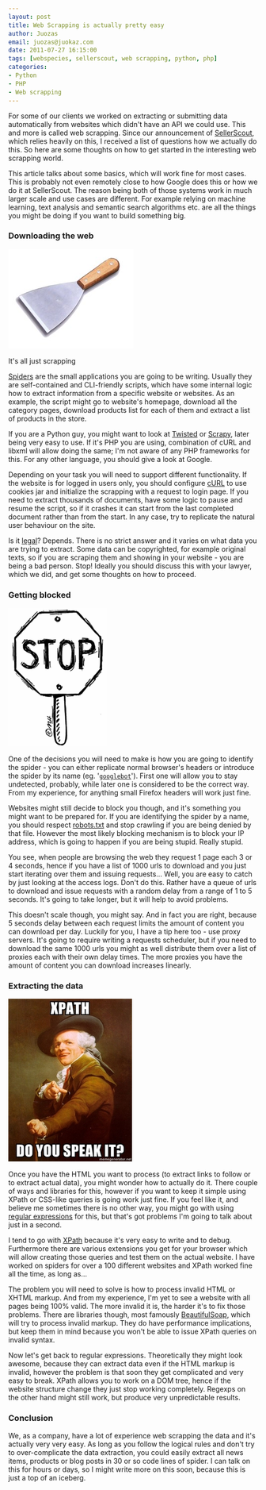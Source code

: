 ```yaml
---
layout: post
title: Web Scrapping is actually pretty easy
author: Juozas
email: juozas@juokaz.com
date: 2011-07-27 16:15:00
tags: [webspecies, sellerscout, web scrapping, python, php]
categories:
- Python
- PHP
- Web scrapping
---
```


For some of our clients we worked on extracting or submitting data automatically from websites which didn't have an API we could use. This and more is called web scrapping. Since our announcement of [SellerScout](http://sellerscout.co.uk/), which relies heavily on this, I received a list of questions how we actually do this. So here are some thoughts on how to get started in the interesting web scrapping world.

<!--more-->

This article talks about some basics, which will work fine for most cases. This is probably not even remotely close to how Google does this or how we do it at SellerScout. The reason being both of those systems work in much larger scale and use cases are different. For example relying on machine learning, text analysis and semantic search algorithms etc. are all the things you might be doing if you want to build something big.

### Downloading the web

<div class="alignright" ><img src="/media/scraper.jpg" alt="Scraper" class="noborder"><p class="wp-caption-text">It's all just scrapping</p></div>

[Spiders](http://en.wikipedia.org/wiki/Web_crawler) are the small applications you are going to be writing. Usually they are self-contained and CLI-friendly scripts, which have some internal logic how to extract information from a specific website or websites. As an example, the script might go to website's homepage, download all the category pages, download products list for each of them and extract a list of products in the store.

If you are a Python guy, you might want to look at [Twisted](http://twistedmatrix.com/trac/) or [Scrapy](http://scrapy.org/), later being very easy to use. If it's PHP you are using, combination of cURL and libxml will allow doing the same; I'm not aware of any PHP frameworks for this. For any other language, you should give a look at Google. 

Depending on your task you will need to support different functionality. If the website is for logged in users only, you should configure [cURL](http://php.net/manual/en/book.curl.php) to use cookies jar and initialize the scrapping with a request to login page. If you need to extract thousands of documents, have some logic to pause and resume the script, so if it crashes it can start from the last completed document rather than from the start. In any case, try to replicate the natural user behaviour on the site.

Is it [legal](http://en.wikipedia.org/wiki/Web_scraping#Legal_issues)? Depends. There is no strict answer and it varies on what data you are trying to extract. Some data can be copyrighted, for example original texts, so if you are scraping them and showing in your website - you are being a bad person. Stop! Ideally you should discuss this with your lawyer, which we did, and get some thoughts on how to proceed. 

### Getting blocked

<div class="alignleft" ><img src="/media/stopsign.gif" alt="Stop sign" class="noborder"></div>

One of the decisions you will need to make is how you are going to identify the spider - you can either replicate normal browser's headers or introduce the spider by its name (eg. '[`googlebot`](http://www.google.com/support/webmasters/bin/answer.py?answer=182072)'). First one will allow you to stay undetected, probably, while later one is considered to be the correct way. From my experience, for anything small Firefox headers will work just fine. 

Websites might still decide to block you though, and it's something you might want to be prepared for. If you are identifying the spider by a name, you should respect [robots.txt](http://www.robotstxt.org/) and stop crawling if you are being denied by that file. However the most likely blocking mechanism is to block your IP address, which is going to happen if you are being stupid. Really stupid.

You see, when people are browsing the web they request 1 page each 3 or 4 seconds, hence if you have a list of 1000 urls to download and you just start iterating over them and issuing requests… Well, you are easy to catch by just looking at the access logs. Don't do this. Rather have a queue of urls to download and issue requests with a random delay from a range of 1 to 5 seconds.  It's going to take longer, but it will help to avoid problems.

This doesn't scale though, you might say. And in fact you are right, because 5 seconds delay between each request limits the amount of content you can download per day. Luckily for you, I have a tip here too - use proxy servers. It's going to require writing a requests scheduler, but if you need to download the same 1000 urls you might as well distribute them over a list of proxies each with their own delay times. The more proxies you have the amount of content you can download increases linearly. 

### Extracting the data

<div class="alignright" ><img src="/media/xpath.jpg" alt="XPath" class="noborder"></div>

Once you have the HTML you want to process (to extract links to follow or to extract actual data), you might wonder how to actually do it. There couple of ways and libraries for this, however if you want to keep it simple using XPath or CSS-like queries is going work just fine. If you feel like it, and believe me sometimes there is no other way, you might go with using [regular expressions](http://en.wikipedia.org/wiki/Regular_expression) for this, but that's got problems I'm going to talk about just in a second.

I tend to go with [XPath](http://www.w3.org/TR/xpath/) because it's very easy to write and to debug. Furthermore there are various extensions you get for your browser which will allow creating those queries and test them on the actual website. I have worked on spiders for over a 100 different websites and XPath worked fine all the time, as long as…

The problem you will need to solve is how to process invalid HTML or XHTML markup. And from my experience, I'm yet to see a website with all pages being 100% valid. The more invalid it is, the harder it's to fix those problems. There are libraries though, most famously [BeautifulSoap](http://www.crummy.com/software/BeautifulSoup/), which will try to process invalid markup. They do have performance implications, but keep them in mind because you won't be able to issue XPath queries on invalid syntax.

Now let's get back to regular expressions. Theoretically they might look awesome, because they can extract data even if the HTML markup is invalid, however the problem is that soon they get complicated and very easy to break. XPath allows you to work on a DOM tree, hence if the website structure change they just stop working completely. Regexps on the other hand might still work, but produce very unpredictable results.

### Conclusion

We, as a company, have a lot of experience web scrapping the data and it's actually very very easy. As long as you follow the logical rules and don't try to over-complicate the data extraction, you could easily extract all news items, products or blog posts in 30 or so code lines of spider. I can talk on this for hours or days, so I might write more on this soon, because this is just a top of an iceberg. 
